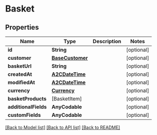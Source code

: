# Basket

## Properties
Name | Type | Description | Notes
------------ | ------------- | ------------- | -------------
**id** | **String** |  | [optional] 
**customer** | [**BaseCustomer**](BaseCustomer.md) |  | [optional] 
**basketUrl** | **String** |  | [optional] 
**createdAt** | [**A2CDateTime**](A2CDateTime.md) |  | [optional] 
**modifiedAt** | [**A2CDateTime**](A2CDateTime.md) |  | [optional] 
**currency** | [**Currency**](Currency.md) |  | [optional] 
**basketProducts** | [BasketItem] |  | [optional] 
**additionalFields** | **AnyCodable** |  | [optional] 
**customFields** | **AnyCodable** |  | [optional] 

[[Back to Model list]](../README.md#documentation-for-models) [[Back to API list]](../README.md#documentation-for-api-endpoints) [[Back to README]](../README.md)


